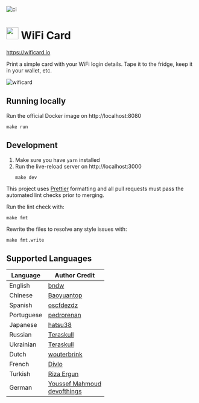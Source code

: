 ![ci](https://github.com/bndw/wifi-card/workflows/ci/badge.svg)

# <img width="32px" src="./public/images/wifi.png"> WiFi Card

https://wificard.io

Print a simple card with your WiFi login details. Tape it to the fridge, keep it in your wallet, etc.

![wificard](https://user-images.githubusercontent.com/48166553/125853182-49fd361d-5797-4989-afbf-e6a617945be2.gif)

## Running locally

Run the official Docker image on http://localhost:8080

```
make run
```

## Development

1. Make sure you have `yarn` installed
2. Run the live-reload server on http://localhost:3000
   ```
   make dev
   ```

This project uses [Prettier](https://prettier.io/) formatting and all pull requests must pass
the automated lint checks prior to merging.

Run the lint check with:

```
make fmt
```

Rewrite the files to resolve any style issues with:

```
make fmt.write
```

## Supported Languages

| Language   | Author Credit                                      |
| ---------- | ---------------------------------------------------|
| English    | [bndw](https://github.com/bndw)                    |
| Chinese    | [Baoyuantop](https://github.com/Baoyuantop)        |
| Spanish    | [oscfdezdz](https://github.com/oscfdezdz)          |
| Portuguese | [pedrorenan](https://github.com/pedrorenan)        |
| Japanese   | [hatsu38](https://github.com/hatsu38)              |
| Russian    | [Teraskull](https://github.com/Teraskull)          |
| Ukrainian  | [Teraskull](https://github.com/Teraskull)          |
| Dutch      | [wouterbrink](https://github.com/wouterbrink)      |
| French     | [Divlo](https://github.com/Divlo)                  |
| Turkish    | [Riza Ergun](https://github.com/rizaergun)         |
| German     | [Youssef Mahmoud](https://github.com/YoussefMahmod)<br>[devofthings](https://github.com/devofthings) |
